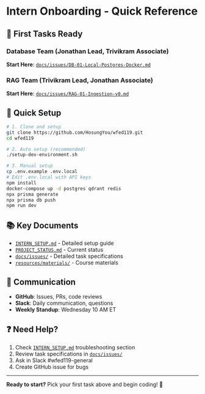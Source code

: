 # Intern Onboarding - Quick Reference

## 🎯 First Tasks Ready

### Database Team (Jonathan Lead, Trivikram Associate)
**Start Here**: [`docs/issues/DB-01-Local-Postgres-Docker.md`](./issues/DB-01-Local-Postgres-Docker.md)

### RAG Team (Trivikram Lead, Jonathan Associate)  
**Start Here**: [`docs/issues/RAG-01-Ingestion-v0.md`](./issues/RAG-01-Ingestion-v0.md)

## 🚀 Quick Setup

```bash
# 1. Clone and setup
git clone https://github.com/HosungYou/wfed119.git
cd wfed119

# 2. Auto setup (recommended)
./setup-dev-environment.sh

# 3. Manual setup
cp .env.example .env.local
# Edit .env.local with API keys
npm install
docker-compose up -d postgres qdrant redis
npx prisma generate
npx prisma db push
npm run dev
```

## 📚 Key Documents

- [`INTERN_SETUP.md`](../INTERN_SETUP.md) - Detailed setup guide
- [`PROJECT_STATUS.md`](../PROJECT_STATUS.md) - Current status
- [`docs/issues/`](./issues/) - Detailed task specifications
- [`resources/materials/`](../resources/materials/) - Course materials

## 🤝 Communication

- **GitHub**: Issues, PRs, code reviews
- **Slack**: Daily communication, questions
- **Weekly Standup**: Wednesday 10 AM ET

## ❓ Need Help?

1. Check [`INTERN_SETUP.md`](../INTERN_SETUP.md) troubleshooting section
2. Review task specifications in [`docs/issues/`](./issues/)
3. Ask in Slack #wfed119-general
4. Create GitHub issue for bugs

---

**Ready to start?** Pick your first task above and begin coding! 🚀